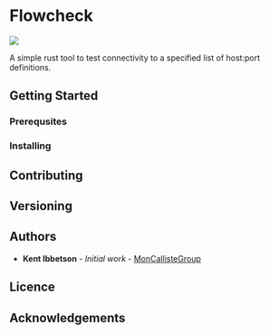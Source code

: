 # Flowcheck

![](https://github.com/MonCallisteGroup/flowcheck/workflows/Build/badge.svg?branch=master)

A simple rust tool to test connectivity to a specified list of host:port definitions.

## Getting Started

### Prerequsites

### Installing

## Contributing

## Versioning

## Authors

* **Kent Ibbetson** - *Initial work* - [MonCallisteGroup](https://github.com/kibbet)

## Licence

## Acknowledgements
